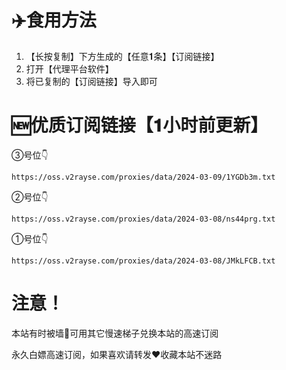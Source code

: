 # ✈️食用方法

1. 【长按复制】下方生成的【任意𝟏条】【订阅链接】
2. 打开【代理平台软件】
3. 将已复制的【订阅链接】导入即可

# 🆕优质订阅链接【𝟏小时前更新】

③号位👇
```
https://oss.v2rayse.com/proxies/data/2024-03-09/1YGDb3m.txt
```

②号位👇

```
https://oss.v2rayse.com/proxies/data/2024-03-08/ns44prg.txt
```

①号位👇

```
https://oss.v2rayse.com/proxies/data/2024-03-08/JMkLFCB.txt
```


# 注意！
本站有时被墙🚫可用其它慢速梯子兑换本站的高速订阅

永久白嫖高速订阅，如果喜欢请转发❤️收藏本站不迷路
